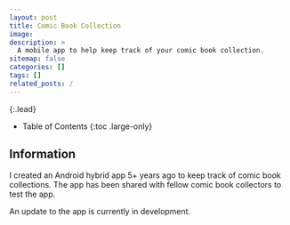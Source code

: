 ```yaml
---
layout: post
title: Comic Book Collection
image: 
description: >
  A mobile app to help keep track of your comic book collection.
sitemap: false
categories: []
tags: []
related_posts: /
---
```


{:.lead}

- Table of Contents
{:toc .large-only}

## Information

I created an Android hybrid app 5+ years ago to keep track of comic book collections.  The app has been shared with fellow comic book collectors to test the app. 

An update to the app is currently in development.
 